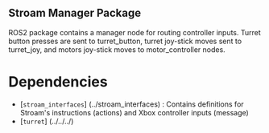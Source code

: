 ## Stroam Manager Package
ROS2 package contains a manager node for routing controller inputs.
Turret button presses are sent to turret_button, turret joy-stick moves sent
to turret_joy, and motors joy-stick moves to motor_controller nodes.

# Dependencies
- [`stroam_interfaces`] (../stroam_interfaces) : Contains definitions for Stroam's instructions (actions) and Xbox controller inputs (message)
- [`turret`] (../../../)
